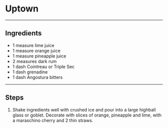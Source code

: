 # Uptown

---

## Ingredients

* 1 measure lime juice
* 1 measure orange juice
* 1 measure pineapple juice
* 2 measures dark rum
* 1 dash Cointreau or Triple Sec
* 1 dash grenadine
* 1 dash Angostura bitters

---

## Steps

1.  Shake ingredients well with crushed ice and pour into a large highball glass or goblet. Decorate with slices of orange, pineapple and lime, with a maraschino cherry and 2 thin straws.